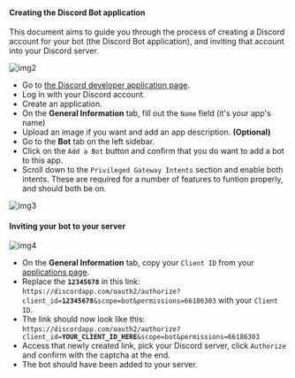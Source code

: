 #### Creating the Discord Bot application

This document aims to guide you through the process of creating a Discord account for your bot (the Discord Bot application), and inviting that account into your Discord server.

![img2](https://i.imgur.com/Vxxeh2n.gif)

- Go to [the Discord developer application page][DiscordApp].
- Log in with your Discord account.
- Create an application.
- On the **General Information** tab, fill out the `Name` field (it's your app's name)
- Upload an image if you want and add an app description. **(Optional)**
- Go to the **Bot** tab on the left sidebar.
- Click on the `Add a Bot` button and confirm that you do want to add a bot to this app.
- Scroll down to the `Privileged Gateway Intents` section and enable both intents. 
These are required for a number of features to funtion properly, and should both be on.

![img3](https://i.imgur.com/iuq2901.gif)

#### Inviting your bot to your server

![img4](https://i.imgur.com/6beUSa5.gif)

- On the **General Information** tab, copy your `Client ID` from your [applications page][DiscordApp].
- Replace the **`12345678`** in this link:
  `https://discordapp.com/oauth2/authorize?client_id=`**`12345678`**`&scope=bot&permissions=66186303` with your `Client ID`.
- The link should now look like this:
  `https://discordapp.com/oauth2/authorize?client_id=`**`YOUR_CLIENT_ID_HERE`**`&scope=bot&permissions=66186303`
- Access that newly created link, pick your Discord server, click `Authorize` and confirm with the captcha at the end.
- The bot should have been added to your server.

[Google Console]: https://console.developers.google.com
[DiscordApp]: https://discordapp.com/developers/applications/me
[Invite Guide]: https://tukimoop.pw/s/guide.html
